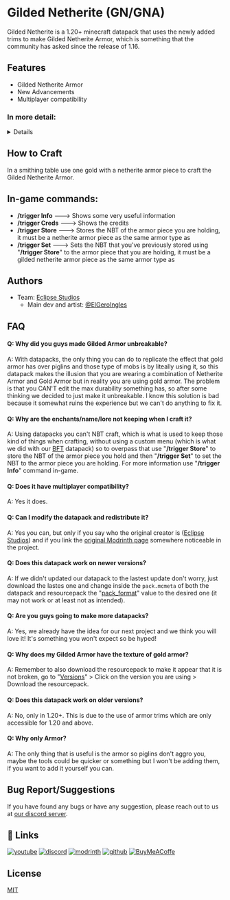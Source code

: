 # Gilded Netherite (GN/GNA)

Gilded Netherite is a 1.20+ minecraft datapack that uses the newly added trims to make Gilded Netherite Armor, which is something that the community has asked since the release of 1.16.

## Features

- Gilded Netherite Armor
- New Advancements
- Multiplayer compatibility

<h3>In more detail:</h3>
<details>
What the Gilded Armor does is makes piglins and those types of mobs friendly, just like golden armor does.
</details>

## How to Craft

In a smithing table use one gold with a netherite armor piece to craft the Gilded Netherite Armor.

## In-game commands:

- **/trigger Info** ---> Shows some very useful information
- **/trigger Creds** ---> Shows the credits
- **/trigger Store<ArmorPiece>** ---> Stores the NBT of the armor piece you are holding, it must be a netherite armor piece as the same armor type as <ArmorPiece>
- **/trigger Set<ArmorPiece>** ---> Sets the NBT that you've previously stored using "**/trigger Store<ArmorPiece>**" to the armor piece that you are holding, it must be a gilded netherite armor piece as the same armor type as <ArmorPiece>

## Authors

- Team: [Eclipse Studios](https://discord.gg/X2NTE7hkq8)
    - Main dev and artist: [@ElGeroIngles](https://modrinth.com/user/ElGeroIngles)

## FAQ

#### Q: Why did you guys made Gilded Armor unbreakable?

A: With datapacks, the only thing you can do to replicate the effect that gold armor has over piglins and those type of mobs is by liteally using it, so this datapack makes the illusion that you are wearing a combination of Netherite Armor and Gold Armor but in reality you are using gold armor. The problem is that you CAN'T edit the max durability something has, so after some thinking we decided to just make it unbreakable. I know this solution is bad because it somewhat ruins the experience but we can't do anything to fix it.

#### Q: Why are the enchants/name/lore not keeping when I craft it?

A: Using datapacks you can't NBT craft, which is what is used to keep those kind of things when crafting, without using a custom menu (which is what we did with our [BFT](https://modrinth.com/datapack/bft) datapack) so to overpass that use "**/trigger Store<ArmorPiece>**" to store the NBT of the armor piece you hold and then "**/trigger Set<ArmorPiece>**" to set the NBT to the armor piece you are holding. For more information use "**/trigger Info**" command in-game.

#### Q: Does it have multiplayer compatibility?

A: Yes it does.

#### Q: Can I modify the datapack and redistribute it?

A: Yes you can, but only if you say who the original creator is ([Eclipse Studios](https://discord.gg/X2NTE7hkq8)) and if you link the [original Modrinth page](https://modrinth.com/datapack/gna) somewhere noticeable in the project.

#### Q: Does this datapack work on newer versions?

A: If we didn't updated our datapack to the lastest update don't worry, just download the lastes one and change inside the `pack.mcmeta` of both the datapack and resourcepack the "[pack_format](https://minecraft.fandom.com/wiki/Pack_format)" value to the desired one (it may not work or at least not as intended).

#### Q: Are you guys going to make more datapacks?

A: Yes, we already have the idea for our next project and we think you will love it! It's something you won't expect so be hyped!

#### Q: Why does my Gilded Armor have the texture of gold armor?

A: Remember to also download the resourcepack to make it appear that it is not broken, go to "[Versions](https://modrinth.com/datapack/gna/versions)" > Click on the version you are using > Download the resourcepack.

#### Q: Does this datapack work on older versions?

A: No, only in 1.20+. This is due to the use of armor trims which are only accessible for 1.20 and above.

#### Q: Why only Armor?

A: The only thing that is useful is the armor so piglins don't aggro you, maybe the tools could be quicker or something but I won't be adding them, if you want to add it yourself you can.

## Bug Report/Suggestions
If you have found any bugs or have any suggestion, please reach out to us at [our discord server](https://discord.gg/X2NTE7hkq8).

## 🔗 Links
[![youtube](https://img.shields.io/badge/youtube-ff0000?style=for-the-badge&logo=youtube&logoColor=white)](https://www.youtube.com/@EclipseStudiosMC)
[![discord](https://img.shields.io/badge/discord-7289DA?style=for-the-badge&logo=discord&logoColor=white)](https://discord.gg/4pYjW9btNc)
[![modrinth](https://img.shields.io/badge/modrinth-5AD770?style=for-the-badge&logo=modrinth&logoColor=white)](https://modrinth.com/user/EclipseStudios)
[![github](https://img.shields.io/badge/github-000000?style=for-the-badge&logo=github&logoColor=white)](https://github.com/EclipseStudiosMC)
[![BuyMeACoffe](https://img.shields.io/badge/BuyMeACoffe-ffdd02?style=for-the-badge&logo=buymeacoffee&logoColor=white)](https://www.buymeacoffee.com/ElGeroIngles)

## License

[MIT](https://choosealicense.com/licenses/mit/)

